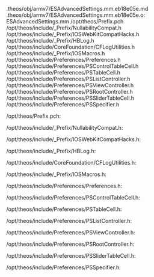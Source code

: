 .theos/obj/armv7/ESAdvancedSettings.mm.eb18e05e.md .theos/obj/armv7/ESAdvancedSettings.mm.eb18e05e.o: \
  ESAdvancedSettings.mm /opt/theos/Prefix.pch \
  /opt/theos/include/_Prefix/NullabilityCompat.h \
  /opt/theos/include/_Prefix/IOSWebKitCompatHacks.h \
  /opt/theos/include/_Prefix/HBLog.h \
  /opt/theos/include/CoreFoundation/CFLogUtilities.h \
  /opt/theos/include/_Prefix/IOSMacros.h \
  /opt/theos/include/Preferences/Preferences.h \
  /opt/theos/include/Preferences/PSControlTableCell.h \
  /opt/theos/include/Preferences/PSTableCell.h \
  /opt/theos/include/Preferences/PSListController.h \
  /opt/theos/include/Preferences/PSViewController.h \
  /opt/theos/include/Preferences/PSRootController.h \
  /opt/theos/include/Preferences/PSSliderTableCell.h \
  /opt/theos/include/Preferences/PSSpecifier.h

/opt/theos/Prefix.pch:

/opt/theos/include/_Prefix/NullabilityCompat.h:

/opt/theos/include/_Prefix/IOSWebKitCompatHacks.h:

/opt/theos/include/_Prefix/HBLog.h:

/opt/theos/include/CoreFoundation/CFLogUtilities.h:

/opt/theos/include/_Prefix/IOSMacros.h:

/opt/theos/include/Preferences/Preferences.h:

/opt/theos/include/Preferences/PSControlTableCell.h:

/opt/theos/include/Preferences/PSTableCell.h:

/opt/theos/include/Preferences/PSListController.h:

/opt/theos/include/Preferences/PSViewController.h:

/opt/theos/include/Preferences/PSRootController.h:

/opt/theos/include/Preferences/PSSliderTableCell.h:

/opt/theos/include/Preferences/PSSpecifier.h:
